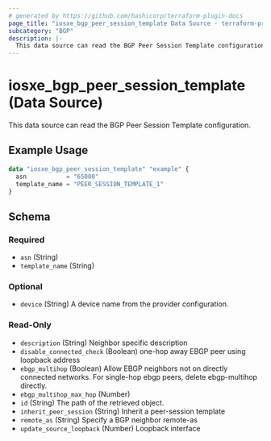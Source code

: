 ```yaml
---
# generated by https://github.com/hashicorp/terraform-plugin-docs
page_title: "iosxe_bgp_peer_session_template Data Source - terraform-provider-iosxe"
subcategory: "BGP"
description: |-
  This data source can read the BGP Peer Session Template configuration.
---
```


# iosxe_bgp_peer_session_template (Data Source)

This data source can read the BGP Peer Session Template configuration.

## Example Usage

```terraform
data "iosxe_bgp_peer_session_template" "example" {
  asn           = "65000"
  template_name = "PEER_SESSION_TEMPLATE_1"
}
```

<!-- schema generated by tfplugindocs -->
## Schema

### Required

- `asn` (String)
- `template_name` (String)

### Optional

- `device` (String) A device name from the provider configuration.

### Read-Only

- `description` (String) Neighbor specific description
- `disable_connected_check` (Boolean) one-hop away EBGP peer using loopback address
- `ebgp_multihop` (Boolean) Allow EBGP neighbors not on directly connected networks. For single-hop ebgp peers, delete ebgp-multihop directly.
- `ebgp_multihop_max_hop` (Number)
- `id` (String) The path of the retrieved object.
- `inherit_peer_session` (String) Inherit a peer-session template
- `remote_as` (String) Specify a BGP neighbor remote-as
- `update_source_loopback` (Number) Loopback interface
